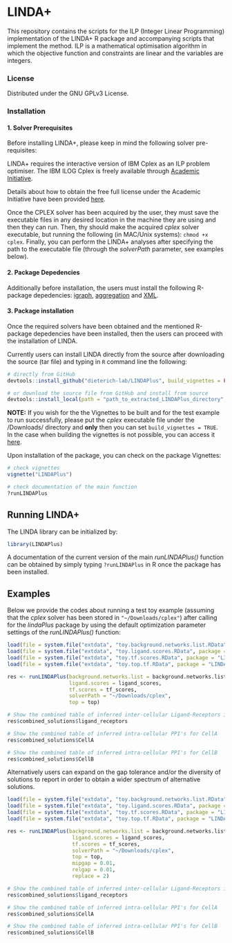 # LINDA+
This repository contains the scripts for the ILP (Integer Linear Programming) implementation of the LINDA+ R package and accompanying scripts that implement the method. ILP is a mathematical optimisation algorithm in which the objective function and constraints are linear and the variables are integers.

### License

Distributed under the GNU GPLv3 License.

### Installation

#### 1. Solver Prerequisites
Before installing LINDA+, please keep in mind the following solver pre-requisites:

LINDA+ requires the interactive version of IBM Cplex as an ILP problem optimiser. The IBM ILOG Cplex is freely available through [Academic Initiative](https://www.ibm.com/products/ilog-cplex-optimization-studio?S_PKG=CoG&cm_mmc=Search_Google-_-Data+Science_Data+Science-_-WW_IDA-_-+IBM++CPLEX_Broad_CoG&cm_mmca1=000000RE&cm_mmca2=10000668&cm_mmca7=9041989&cm_mmca8=kwd-412296208719&cm_mmca9=_k_Cj0KCQiAr93gBRDSARIsADvHiOpDUEHgUuzu8fJvf3vmO5rI0axgtaleqdmwk6JRPIDeNcIjgIHMhZIaAiwWEALw_wcB_k_&cm_mmca10=267798126431&cm_mmca11=b&mkwid=_k_Cj0KCQiAr93gBRDSARIsADvHiOpDUEHgUuzu8fJvf3vmO5rI0axgtaleqdmwk6JRPIDeNcIjgIHMhZIaAiwWEALw_wcB_k_|470|135655&cvosrc=ppc.google.%2Bibm%20%2Bcplex&cvo_campaign=000000RE&cvo_crid=267798126431&Matchtype=b&gclid=Cj0KCQiAr93gBRDSARIsADvHiOpDUEHgUuzu8fJvf3vmO5rI0axgtaleqdmwk6JRPIDeNcIjgIHMhZIaAiwWEALw_wcB).

Details about how to obtain the free full license under the Academic Initiative have been provided [here](https://community.ibm.com/community/user/blogs/xavier-nodet1/2020/07/09/cplex-free-for-students).

Once the CPLEX solver has been acquired by the user, they must save the executable files in any desired location in the machine they are using and then they can run. Then, thy should make the acquired _cplex_ solver executable, but running the following (in MAC/Unix systems): ```chmod +x cplex```. Finally, you can perform the LINDA+ analyses after specifying the path to the executable file (through the *solverPath* parameter, see examples below).

#### 2. Package Depedencies
Additionally before installation, the users must install the following R-package depedencies:
[igraph](https://igraph.org/r/), [aggregation](https://cran.r-project.org/web/packages/aggregation/index.html) and
[XML](https://cran.r-project.org/web/packages/XML/index.html).

#### 3. Package installation
Once the required solvers have been obtained and the mentioned R-package depedencies have been installed, then the users can proceed with the installation of LINDA.

Currently users can install LINDA directly from the source after downloading the source (tar file) and typing in ```R``` command line the following:

```R
# directly from GitHub
devtools::install_github("dieterich-lab/LINDAPlus", build_vignettes = FALSE)
```

```R
# or download the source file from GitHub and install from source
devtools::install_local(path = "path_to_extracted_LINDAPlus_directory", build_manual = TRUE, build_vignettes = TRUE, force = TRUE)
```

**NOTE:** If you wish for the the Vignettes to be built and for the test example to run successfully, please put the _cplex_ executable file under the /Downloads/ directory and **only** then you can set ```build_vignettes = TRUE```. In the case when building the vignettes is not possible, you can access it [here](https://github.com/dieterich-lab/LINDAPlus/blob/main/vignettes/LINDAPlus.html).

Upon installation of the package, you can check on the package Vignettes:
```R
# check vignettes
vignette("LINDAPlus")

# check documentation of the main function
?runLINDAPlus
```

## Running LINDA+

The LINDA library can be initialized by:

```R
library(LINDAPlus)
```

A documentation of the current version of the main _runLINDAPlus()_ function can be obtained by simply typing ```?runLINDAPlus``` in R once the package has been installed.

## Examples
Below we provide the codes about running a test toy example (assuming that the _cplex_ solver has been stored in ```"~/Downloads/cplex"```) after calling for the _lindaPlus_ package by using the default optimization parameter settings of the _runLINDAPlus()_ function:

```R
load(file = system.file("extdata", "toy.background.networks.list.RData", package = "LINDAPlus")) #backgroud network for each cell-type + ligands&receptors objects 
load(file = system.file("extdata", "toy.ligand.scores.RData", package = "LINDAPlus")) #ligand scores
load(file = system.file("extdata", "toy.tf.scores.RData", package = "LINDAPlus")) #TF scores for each cell-type
load(file = system.file("extdata", "toy.top.tf.RData", package = "LINDAPlus")) #The number of TF's to consider as top-regulated for each cell-type

res <- runLINDAPlus(background.networks.list = background.networks.list, 
                    ligand.scores = ligand_scores, 
                    tf.scores = tf_scores, 
                    solverPath = "~/Downloads/cplex", 
                    top = top)

# Show the combined table of inferred inter-cellular Ligand-Receptors interactions
res$combined_solutions$ligand_receptors

# Show the combined table of inferred intra-cellular PPI's for CellA 
res$combined_solutions$CellA

# Show the combined table of inferred intra-cellular PPI's for CellB
res$combined_solutions$CellB
```

Alternatively users can expand on the gap tolerance and/or the diversity of solutions to report in order to obtain a wider spectrum of alternative solutions.
```R
load(file = system.file("extdata", "toy.background.networks.list.RData", package = "LINDAPlus")) #backgroud network for each cell-type + ligands&receptors objects 
load(file = system.file("extdata", "toy.ligand.scores.RData", package = "LINDAPlus")) #ligand scores
load(file = system.file("extdata", "toy.tf.scores.RData", package = "LINDAPlus")) #TF scores for each cell-type
load(file = system.file("extdata", "toy.top.tf.RData", package = "LINDAPlus")) #The number of TF's to consider as top-regulated for each cell-type

res <- runLINDAPlus(background.networks.list = background.networks.list, 
                     ligand.scores = ligand_scores, 
                     tf.scores = tf_scores, 
                     solverPath = "~/Downloads/cplex", 
                     top = top, 
                     mipgap = 0.01, 
                     relgap = 0.01, 
                     replace = 2)

# Show the combined table of inferred inter-cellular Ligand-Receptors interactions
res$combined_solutions$ligand_receptors

# Show the combined table of inferred intra-cellular PPI's for CellA 
res$combined_solutions$CellA

# Show the combined table of inferred intra-cellular PPI's for CellB
res$combined_solutions$CellB
```
